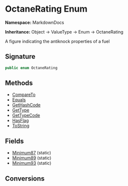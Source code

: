 # OctaneRating Enum
**Namespace:** MarkdownDocs

**Inheritance:** Object → ValueType → Enum → OctaneRating

A figure indicating the antiknock properties of a fuel

## Signature
```csharp
public enum OctaneRating
```
## Methods
- [CompareTo](OctaneRating/CompareTo.md)
- [Equals](OctaneRating/Equals.md)
- [GetHashCode](OctaneRating/GetHashCode.md)
- [GetType](OctaneRating/GetType.md)
- [GetTypeCode](OctaneRating/GetTypeCode.md)
- [HasFlag](OctaneRating/HasFlag.md)
- [ToString](OctaneRating/ToString.md)
## Fields
- [Minimum87](OctaneRating/Minimum87.md) (static)
- [Minimum89](OctaneRating/Minimum89.md) (static)
- [Minimum93](OctaneRating/Minimum93.md) (static)
## Conversions
